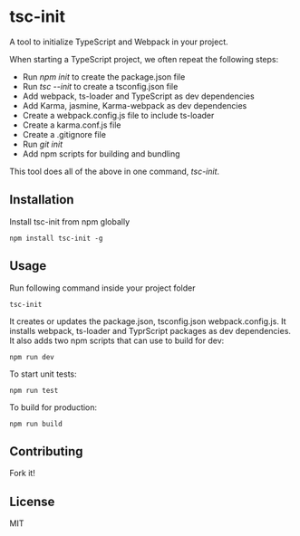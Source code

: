 # tsc-init

A tool to initialize TypeScript and Webpack in your project.

When starting a TypeScript project, we often repeat the following steps:
* Run _npm init_ to create the package.json file
* Run _tsc --init_ to create a tsconfig.json file
* Add webpack, ts-loader and TypeScript as dev dependencies
* Add Karma, jasmine, Karma-webpack as dev dependencies
* Create a webpack.config.js file to include ts-loader
* Create a karma.conf.js file
* Create a .gitignore file
* Run _git init_
* Add npm scripts for building and bundling

This tool does all of the above in one command, _tsc-init_.

## Installation

Install tsc-init from npm globally
```
npm install tsc-init -g
```

## Usage

Run following command inside your project folder
```
tsc-init
```

It creates or updates the package.json, tsconfig.json webpack.config.js.
It installs webpack, ts-loader and TyprScript packages as dev dependencies.
It also adds two npm scripts that can use to build for dev:
```
npm run dev
```
To start unit tests:
```
npm run test
```
To build for production:
```
npm run build
```


## Contributing

Fork it!

## License

MIT
